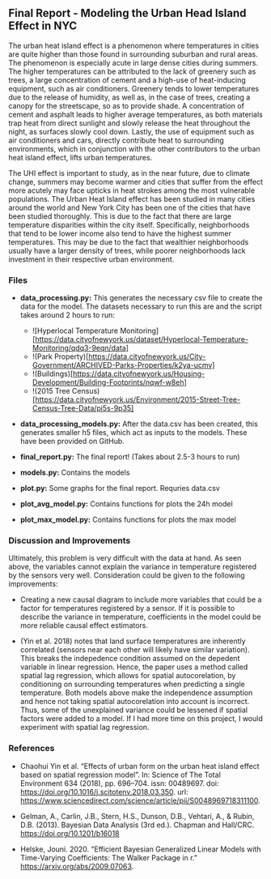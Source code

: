 ## Final Report - Modeling the Urban Head Island Effect in NYC

The urban heat island effect is a phenomenon where temperatures in cities are quite higher than those found in surrounding suburban and rural areas. The phenomenon is especially acute in large dense cities during summers. The higher temperatures can be attributed to the lack of greenery such as trees, a large concentration of cement and a high-use of heat-inducing equipment, such as air conditioners. Greenery tends to lower temperatures due to the release of humidity, as well as, in the case of trees, creating a canopy for the streetscape, so as to provide shade. A concentration of cement and asphalt leads to higher average temperatures, as both materials trap heat from direct sunlight and slowly release the heat throughout the night, as surfaces slowly cool down. Lastly, the use of equipment such as air conditioners and cars, directly contribute heat to surrounding environments, which in conjunction with the other contributors to the urban heat island effect, lifts urban temperatures.

The UHI effect is important to study, as in the near future, due to climate change, summers may become warmer and cities that suffer from the effect more acutely may face upticks in heat strokes among the most vulnerable populations. The Urban Heat Island effect has been studied in many cities around the world and New York City has been one of the cities that have been studied thoroughly. This is due to the fact that there are large temperature disparities within the city itself. Specifically, neighborhoods that tend to be lower income also tend to have the highest summer temperatures. This may be due to the fact that wealthier neighborhoods usually have a larger density of trees, while poorer neighborhoods lack investment in their respective urban environment. 

### Files

* **data_processing.py:** This generates the necessary csv file to create the data for the model. The datasets necessary to run this are and the script takes around 2 hours to run:
	* ![Hyperlocal Temperature Monitoring][https://data.cityofnewyork.us/dataset/Hyperlocal-Temperature-Monitoring/qdq3-9eqn/data]
	* !(Park Property)[https://data.cityofnewyork.us/City-Government/ARCHIVED-Parks-Properties/k2ya-ucmv]
	* !(Buildings)[https://data.cityofnewyork.us/Housing-Development/Building-Footprints/nqwf-w8eh]
	* !(2015 Tree Census)[https://data.cityofnewyork.us/Environment/2015-Street-Tree-Census-Tree-Data/pi5s-9p35]

* **data_processing_models.py:** After the data.csv has been created, this generates smaller h5 files, which act as inputs to the models. These have been provided on GitHub.
* **final_report.py:** The final report! (Takes about 2.5-3 hours to run)
* **models.py:** Contains the models
* **plot.py:** Some graphs for the final report. Requries data.csv
* **plot_avg_model.py:** Contains functions for plots the 24h model
* **plot_max_model.py:** Contains functions for plots the max model

### Discussion and Improvements
Ultimately, this problem is very difficult with the data at hand. As seen above, the variables cannot explain the variance in temperature registered by the sensors very well. Consideration could be given to the following improvements:

* Creating a new causal diagram to include more variables that could be a factor for temperatures registered by a sensor. If it is possible to describe the variance in temperature, coefficients in the model could be more reliable causal effect estimators.

* (Yin et al. 2018) notes that land surface temperatures are inherently correlated (sensors near each other will likely have similar variation). This breaks the indepedence condition assumed on the depedent variable in linear regression. Hence, the paper uses a method called spatial lag regression, which allows for spatial autocorelation, by conditioning on surrounding temperatures when predicting a single temperature. Both models above make the independence assumption and hence not taking spatial autocorelation into account is incorrect. Thus, some of the unexplained variance could be lessened if spatial factors were added to a model. If I had more time on this project, I would experiment with spatial lag regression.

### References

* Chaohui Yin et al. “Effects of urban form on the urban heat island effect based on spatial regression model”. In: Science of The Total Environment 634 (2018), pp. 696–704. issn: 00489697. doi: https://doi.org/10.1016/j.scitotenv.2018.03.350. url: https://www.sciencedirect.com/science/article/pii/S0048969718311100.

* Gelman, A., Carlin, J.B., Stern, H.S., Dunson, D.B., Vehtari, A., & Rubin, D.B. (2013). Bayesian Data Analysis (3rd ed.). Chapman and Hall/CRC. https://doi.org/10.1201/b16018

* Helske, Jouni. 2020. “Efficient Bayesian Generalized Linear Models with Time-Varying Coefficients: The Walker Package in r.” https://arxiv.org/abs/2009.07063.